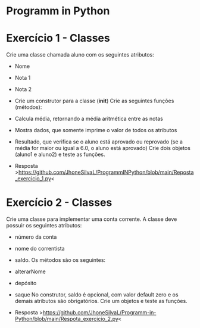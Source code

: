 # Programm in Python
# Exercício 1 - Classes 
Crie uma classe chamada aluno com os seguintes atributos:
- Nome
- Nota 1
- Nota 2
- Crie um construtor para a classe (__init__)
Crie as seguintes funções (métodos):
- Calcula média, retornando a média aritmética entre as notas
- Mostra dados, que somente imprime o valor de todos os atributos
- Resultado, que verifica se o aluno está aprovado ou reprovado (se a média for maior ou igual a 6.0, o aluno está aprovado)
Crie dois objetos (aluno1 e aluno2) e teste as funções.

- Resposta >https://github.com/JhoneSilvaL/ProgrammINPython/blob/main/Reposta_exercicio_1.py<

# Exercício 2 - Classes
Crie uma classe para implementar uma conta corrente.
A classe deve possuir os seguintes atributos:
- número da conta
- nome do correntista
- saldo.
Os métodos são os seguintes:
- alterarNome
- depósito
- saque
No construtor, saldo é opcional, com valor default zero e os demais atributos são obrigatórios.
Crie um objetos e teste as funções.

- Resposta >https://github.com/JhoneSilvaL/Programm-in-Python/blob/main/Respota_exercicio_2.py<
